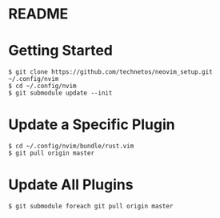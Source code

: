 # README

# Getting Started
```
$ git clone https://github.com/technetos/neovim_setup.git ~/.config/nvim
$ cd ~/.config/nvim
$ git submodule update --init
```

# Update a Specific Plugin
```
$ cd ~/.config/nvim/bundle/rust.vim
$ git pull origin master
```

# Update All Plugins
```
$ git submodule foreach git pull origin master
```
